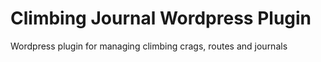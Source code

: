 # Climbing Journal Wordpress Plugin

Wordpress plugin for managing climbing crags, routes and journals
